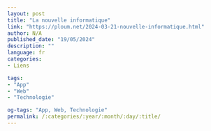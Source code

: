 ```yaml
---
layout: post
title: "La nouvelle informatique"
link: "https://ploum.net/2024-03-21-nouvelle-informatique.html"
author: N/A
published_date: "19/05/2024"
description: ""
language: fr
categories:
- Liens

tags:
- "App"
- "Web"
- "Technologie"

og-tags: "App, Web, Technologie"
permalink: /:categories/:year/:month/:day/:title/
---
```

